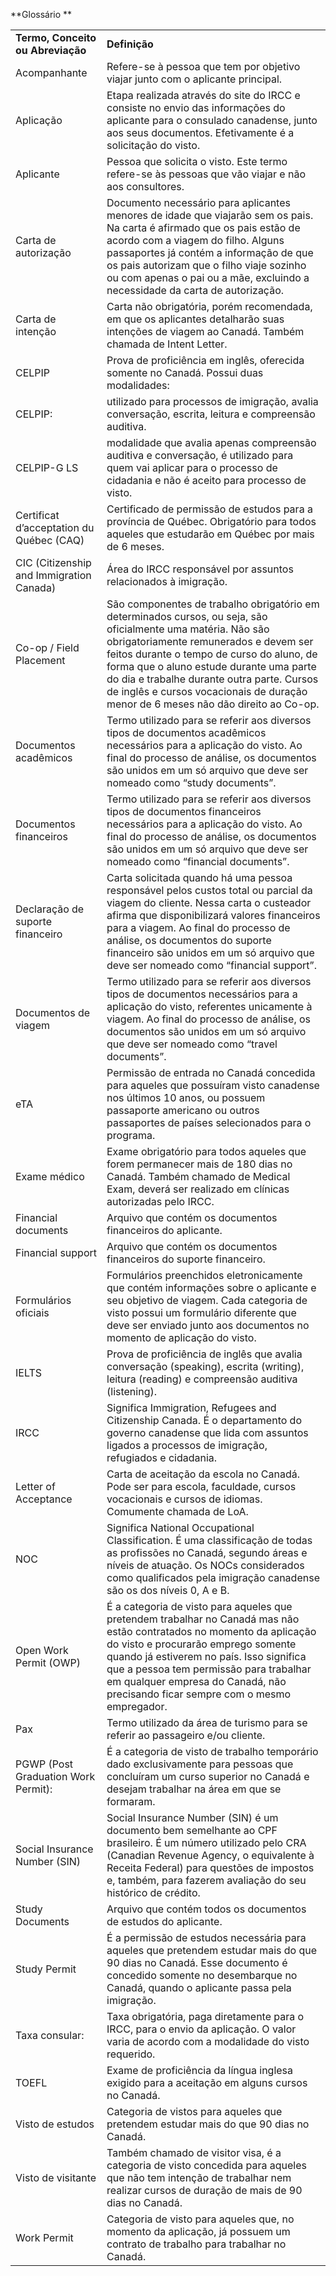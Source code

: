 **Glossário **


<table>
  <tr>
   <td><strong>Termo, Conceito ou Abreviação</strong>
   </td>
   <td><strong>Definição</strong>
   </td>
  </tr>
  <tr>
   <td>Acompanhante
   </td>
   <td>Refere-se à pessoa que tem por objetivo viajar junto com o aplicante principal.
   </td>
  </tr>
  <tr>
   <td>Aplicação
   </td>
   <td>Etapa realizada através do site do IRCC e consiste no envio das informações do aplicante para o consulado canadense, junto aos seus documentos. Efetivamente é a solicitação do visto.
   </td>
  </tr>
  <tr>
   <td>Aplicante
   </td>
   <td>Pessoa que solicita o visto. Este termo refere-se às pessoas que vão viajar e não aos consultores.
   </td>
  </tr>
  <tr>
   <td>Carta de autorização
   </td>
   <td>Documento necessário para aplicantes menores de idade que viajarão sem os pais. Na carta é afirmado que os pais estão de acordo com a viagem do filho. Alguns passaportes já contém a informação de que os pais autorizam que o filho viaje sozinho ou com apenas o pai ou a mãe, excluindo a necessidade da carta de autorização.
   </td>
  </tr>
  <tr>
   <td>Carta de intenção
   </td>
   <td>Carta não obrigatória, porém recomendada, em que os aplicantes detalharão suas intenções de viagem ao Canadá. Também chamada de Intent Letter.
   </td>
  </tr>
  <tr>
   <td>CELPIP
   </td>
   <td>Prova de proficiência em inglês, oferecida somente no Canadá. Possui duas modalidades:
<tr>
	<td>CELPIP:</td>
	<td>utilizado para processos de imigração, avalia conversação, escrita, leitura e compreensão auditiva.</td>
</tr>
<tr>
<td>CELPIP-G LS</td>
<td>modalidade que avalia apenas compreensão auditiva e conversação, é utilizado para quem vai aplicar para o processo de cidadania e não é aceito para processo de visto.</td>
</tr>
  <tr>
   <td>Certificat d’acceptation du Québec (CAQ)
   </td>
   <td>Certificado de permissão de estudos para a província de Québec. Obrigatório para todos aqueles que estudarão em Québec por mais de 6 meses.
   </td>
  </tr>
  <tr>
   <td>CIC (Citizenship and Immigration Canada)
   </td>
   <td>Área do IRCC responsável por assuntos relacionados à imigração.
   </td>
  </tr>
  <tr>
   <td>Co-op / Field Placement
   </td>
   <td>São componentes de trabalho obrigatório em determinados cursos, ou seja, são oficialmente uma matéria. Não são obrigatoriamente remunerados e devem ser feitos durante o tempo de curso do aluno, de forma que o aluno estude durante uma parte do dia e trabalhe durante outra parte. Cursos de inglês e cursos vocacionais de duração menor de 6 meses não dão direito ao Co-op.
   </td>
  </tr>
  <tr>
   <td>Documentos acadêmicos
   </td>
   <td>Termo utilizado para se referir aos diversos tipos de documentos acadêmicos necessários para a aplicação do visto. Ao final do processo de análise, os documentos são unidos em um só arquivo que deve ser nomeado como “study documents”.
   </td>
  </tr>
  <tr>
   <td>Documentos financeiros
   </td>
   <td>Termo utilizado para se referir aos diversos tipos de documentos financeiros necessários para a aplicação do visto. Ao final do processo de análise, os documentos são unidos em um só arquivo que deve ser nomeado como “financial documents”.
   </td>
  </tr>
  <tr>
   <td>Declaração de suporte financeiro
   </td>
   <td>Carta solicitada quando há uma pessoa responsável pelos custos total ou parcial da viagem do cliente. Nessa carta o custeador afirma que disponibilizará valores financeiros para a viagem. Ao final do processo de análise, os documentos do suporte financeiro são unidos em um só arquivo que deve ser nomeado como “financial support”.
   </td>
  </tr>
  <tr>
   <td>Documentos de viagem
   </td>
   <td>Termo utilizado para se referir aos diversos tipos de documentos necessários para a aplicação do visto, referentes unicamente à viagem. Ao final do processo de análise, os documentos são unidos em um só arquivo que deve ser nomeado como “travel documents”.
   </td>
  </tr>
  <tr>
   <td>eTA
   </td>
   <td>Permissão de entrada no Canadá concedida para aqueles que possuíram visto canadense nos últimos 10 anos, ou possuem passaporte americano ou outros passaportes de países selecionados para o programa. 
   </td>
  </tr>
  <tr>
   <td>Exame médico
   </td>
   <td>Exame obrigatório para todos aqueles que forem permanecer mais de 180 dias no Canadá. Também chamado de Medical Exam, deverá ser realizado em clínicas autorizadas pelo IRCC.
   </td>
  </tr>
  <tr>
   <td>Financial documents
   </td>
   <td>Arquivo que contém os documentos financeiros do aplicante.
   </td>
  </tr>
  <tr>
   <td>Financial support
   </td>
   <td>Arquivo que contém os documentos financeiros do suporte financeiro.
   </td>
  </tr>
  <tr>
   <td>Formulários oficiais
   </td>
   <td>Formulários preenchidos eletronicamente que contém informações sobre o aplicante e seu objetivo de viagem. Cada categoria de visto possui um formulário diferente que deve ser enviado junto aos documentos no momento de aplicação do visto.
   </td>
  </tr>
  <tr>
   <td>IELTS
   </td>
   <td>Prova de proficiência de inglês que avalia conversação (speaking), escrita (writing), leitura (reading) e compreensão auditiva (listening).
   </td>
  </tr>
  <tr>
   <td>IRCC
   </td>
   <td>Significa Immigration, Refugees and Citizenship Canada. É o departamento do governo canadense que lida com assuntos ligados a processos de imigração, refugiados e cidadania.
   </td>
  </tr>
  <tr>
   <td>Letter of Acceptance
   </td>
   <td>Carta de aceitação da escola no Canadá. Pode ser para escola, faculdade, cursos vocacionais e cursos de idiomas. Comumente chamada de LoA.
   </td>
  </tr>
  <tr>
   <td>NOC
   </td>
   <td>Significa National Occupational Classification. É uma classificação de todas as profissões no Canadá, segundo áreas e níveis de atuação. Os NOCs considerados como qualificados pela imigração canadense são os dos níveis 0, A e B.
   </td>
  </tr>
  <tr>
   <td>Open Work Permit (OWP)<strong> </strong>
   </td>
   <td>É a categoria de visto para aqueles que pretendem trabalhar no Canadá mas não estão contratados no momento da aplicação do visto e procurarão emprego somente quando já estiverem no país. Isso significa que a pessoa tem permissão para trabalhar em qualquer empresa do Canadá, não precisando ficar sempre com o mesmo empregador.
   </td>
  </tr>
  <tr>
   <td>Pax
   </td>
   <td>Termo utilizado da área de turismo para se referir ao passageiro e/ou cliente.
   </td>
  </tr>
  <tr>
   <td>PGWP (Post Graduation Work Permit):
   </td>
   <td>É a categoria de visto de trabalho temporário dado exclusivamente para pessoas que concluíram um curso superior no Canadá e desejam trabalhar na área em que se formaram.
   </td>
  </tr>
  <tr>
   <td>Social Insurance Number (SIN)
   </td>
   <td>Social Insurance Number (SIN) é um documento bem semelhante ao CPF brasileiro. É um número utilizado pelo CRA (Canadian Revenue Agency, o equivalente à Receita Federal) para questões de impostos e, também, para fazerem avaliação do seu histórico de crédito.
   </td>
  </tr>
  <tr>
   <td>Study Documents
   </td>
   <td>Arquivo que contém todos os documentos de estudos do aplicante.
   </td>
  </tr>
  <tr>
   <td>Study Permit
   </td>
   <td>É a permissão de estudos necessária para aqueles que pretendem estudar mais do que 90 dias no Canadá. Esse documento é concedido somente no desembarque no Canadá, quando o aplicante passa pela imigração.
   </td>
  </tr>
  <tr>
   <td>Taxa consular:
   </td>
   <td>Taxa obrigatória, paga diretamente para o IRCC, para o envio da aplicação. O valor varia de acordo com a modalidade do visto requerido.
   </td>
  </tr>
  <tr>
   <td>TOEFL
   </td>
   <td>Exame de proficiência da língua inglesa exigido para a aceitação em alguns cursos no Canadá.
   </td>
  </tr>
  <tr>
   <td>Visto de estudos
   </td>
   <td>Categoria de vistos para aqueles que pretendem estudar mais do que 90 dias no Canadá.
   </td>
  </tr>
  <tr>
   <td>Visto de visitante
   </td>
   <td>Também chamado de visitor visa, é a categoria de visto concedida para aqueles que não tem intenção de trabalhar nem realizar cursos de duração de mais de 90 dias no Canadá.
   </td>
  </tr>
  <tr>
   <td>Work Permit
   </td>
   <td>Categoria de visto para aqueles que, no momento da aplicação, já possuem um contrato de trabalho para trabalhar no Canadá.
   </td>
  </tr>
</table>


